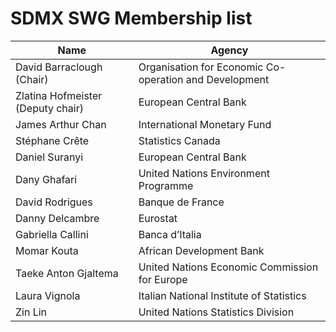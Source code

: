 # SDMX SWG Membership list
Name | Agency
------------ | -------------
David Barraclough (Chair)|Organisation for Economic Co-operation and Development
Zlatina Hofmeister (Deputy chair)|European Central Bank
James Arthur Chan|International Monetary Fund
Stéphane Crête|Statistics Canada
Daniel Suranyi|European Central Bank
Dany Ghafari|United Nations Environment Programme
David Rodrigues|Banque de France
Danny Delcambre|Eurostat
Gabriella Callini|Banca d’Italia
Momar Kouta|African Development Bank
Taeke Anton Gjaltema|United Nations Economic Commission for Europe
Laura Vignola|Italian National Institute of Statistics
Zin Lin|United Nations Statistics Division
